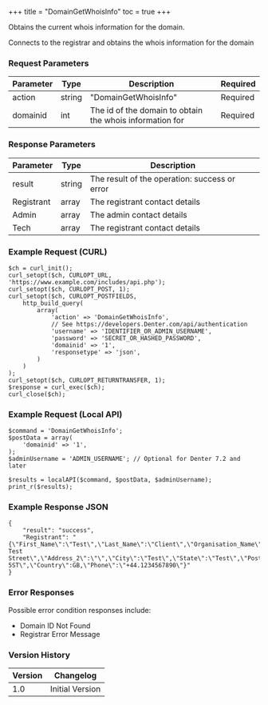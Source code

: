 +++
title = "DomainGetWhoisInfo"
toc = true
+++

Obtains the current whois information for the domain.

Connects to the registrar and obtains the whois information for the domain

### Request Parameters

| Parameter | Type | Description | Required |
| --------- | ---- | ----------- | -------- |
| action | string | "DomainGetWhoisInfo" | Required |
| domainid | int | The id of the domain to obtain the whois information for | Required |

### Response Parameters

| Parameter | Type | Description |
| --------- | ---- | ----------- |
| result | string | The result of the operation: success or error |
| Registrant | array | The registrant contact details |
| Admin | array | The admin contact details |
| Tech | array | The registrant contact details |


### Example Request (CURL)

```
$ch = curl_init();
curl_setopt($ch, CURLOPT_URL, 'https://www.example.com/includes/api.php');
curl_setopt($ch, CURLOPT_POST, 1);
curl_setopt($ch, CURLOPT_POSTFIELDS,
    http_build_query(
        array(
            'action' => 'DomainGetWhoisInfo',
            // See https://developers.Denter.com/api/authentication
            'username' => 'IDENTIFIER_OR_ADMIN_USERNAME',
            'password' => 'SECRET_OR_HASHED_PASSWORD',
            'domainid' => '1',
            'responsetype' => 'json',
        )
    )
);
curl_setopt($ch, CURLOPT_RETURNTRANSFER, 1);
$response = curl_exec($ch);
curl_close($ch);
```


### Example Request (Local API)

```
$command = 'DomainGetWhoisInfo';
$postData = array(
    'domainid' => '1',
);
$adminUsername = 'ADMIN_USERNAME'; // Optional for Denter 7.2 and later

$results = localAPI($command, $postData, $adminUsername);
print_r($results);
```


### Example Response JSON

```
{
    "result": "success",
    "Registrant": "{\"First_Name\":\"Test\",\"Last_Name\":\"Client\",\"Organisation_Name\":null,\"Job_Title\":null,\"Email\":\"test@testemail.com\",\"Address_1\":\"123 Test Street\",\"Address_2\":\"\",\"City\":\"Test\",\"State\":\"Test\",\"Postcode\":\"TE5 5ST\",\"Country\":GB,\"Phone\":\"+44.1234567890\"}"
}
```


### Error Responses

Possible error condition responses include:

* Domain ID Not Found
* Registrar Error Message


### Version History

| Version | Changelog |
| ------- | --------- |
| 1.0 | Initial Version |
